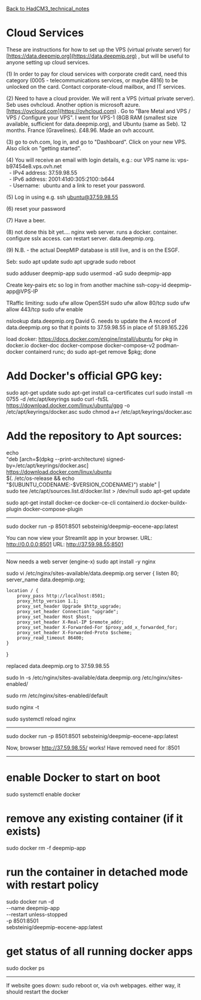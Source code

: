 
[Back to HadCM3_technical_notes](HadCM3_technical_notes.md)

# Cloud Services

These are instructions for how to set up the VPS (virtual private server) for [https://data.deepmip.org](https://data.deepmip.org) , but will be useful to anyone setting up cloud services.

(1) In order to pay for cloud services with corporate credit card, need this category (0005 - telecommunications services, or maybe 4816) to be unlocked on the card.  Contact corporate-cloud mailbox, and IT services.  

(2) Need to have a cloud provider.  We will rent a VPS (virtual private server).  Seb uses ovhcloud. Another option is microsoft azure.  [https://ovcloud.com](https://ovhcloud.com) .  Go to "Bare Metal and VPS / VPS / Configure your VPS".  I went for VPS-1 (8GB RAM (smallest size available, sufficient for data.deepmip.org), and Ubuntu (same as Seb).  12 months.  France (Gravelines).  £48.96.  Made an ovh account.

(3) go to ovh.com, log in, and go to "Dashboard".  Click on your new VPS.  Also click on "getting started".  

(4) You will receive an email with login details, e.g.:
our VPS name is: vps-b97454e8.vps.ovh.net  
  - IPv4 address: 37.59.98.55  
  - IPv6 address: 2001:41d0:305:2100::b644  
  - Username:  ubuntu
and a link to reset your password.

(5) Log in using e.g. ssh ubuntu@37.59.98.55

(6) reset your password

(7) Have a beer.

(8) not done this bit yet....
nginx web server.  runs a docker.  container.  configure sslx access.  can restart server.  data.deepmip.org.

(9) N.B. - the actual DeepMIP database is still live, and is on the ESGF.

Seb:
sudo apt update
sudo apt upgrade
sudo reboot

sudo adduser deepmip-app
sudo usermod -aG sudo deepmip-app

Create key-pairs etc so log in from another machine
ssh-copy-id deepmip-app@VPS-IP

TRaffic limiting:
sudo ufw allow OpenSSH
sudo ufw allow 80/tcp
sudo ufw allow 443/tcp
sudo ufw enable

nslookup data.deepmip.org
David G. needs to update the A record of data.deepmip.org so that it points to 37.59.98.55 in place of 51.89.165.226 

load dcoker:
https://docs.docker.com/engine/install/ubuntu
for pkg in docker.io docker-doc docker-compose docker-compose-v2 podman-docker containerd runc; do sudo apt-get remove $pkg; done

# Add Docker's official GPG key:
sudo apt-get update
sudo apt-get install ca-certificates curl
sudo install -m 0755 -d /etc/apt/keyrings
sudo curl -fsSL https://download.docker.com/linux/ubuntu/gpg -o /etc/apt/keyrings/docker.asc
sudo chmod a+r /etc/apt/keyrings/docker.asc

# Add the repository to Apt sources:
echo \
  "deb [arch=$(dpkg --print-architecture) signed-by=/etc/apt/keyrings/docker.asc] https://download.docker.com/linux/ubuntu \
  $(. /etc/os-release && echo "${UBUNTU_CODENAME:-$VERSION_CODENAME}") stable" | \
  sudo tee /etc/apt/sources.list.d/docker.list > /dev/null
sudo apt-get update

sudo apt-get install docker-ce docker-ce-cli containerd.io docker-buildx-plugin docker-compose-plugin

-----

sudo docker run -p 8501:8501 sebsteinig/deepmip-eocene-app:latest

You can now view your Streamlit app in your browser.
URL: http://0.0.0.0:8501
URL: http://37.59.98.55:8501

------

Now needs a web server (engine-x)
sudo apt install -y nginx

sudo vi /etc/nginx/sites-available/data.deepmip.org
server {
    listen 80;
    server_name data.deepmip.org;
 
    location / {
        proxy_pass http://localhost:8501;
        proxy_http_version 1.1;
        proxy_set_header Upgrade $http_upgrade;
        proxy_set_header Connection "upgrade";
        proxy_set_header Host $host;
        proxy_set_header X-Real-IP $remote_addr;
        proxy_set_header X-Forwarded-For $proxy_add_x_forwarded_for;
        proxy_set_header X-Forwarded-Proto $scheme;
        proxy_read_timeout 86400;
    }
}


replaced data.deepmip.org to 37.59.98.55

sudo ln -s /etc/nginx/sites-available/data.deepmip.org /etc/nginx/sites-enabled/

sudo rm /etc/nginx/sites-enabled/default

sudo nginx -t

sudo systemctl reload nginx

-----

sudo docker run -p 8501:8501 sebsteinig/deepmip-eocene-app:latest

Now, browser http://37.59.98.55/ works!  Have removed need for :8501

----

# enable Docker to start on boot
sudo systemctl enable docker
 
# remove any existing container (if it exists)
sudo docker rm -f deepmip-app
 
# run the container in detached mode with restart policy
sudo docker run -d \
  --name deepmip-app \
  --restart unless-stopped \
  -p 8501:8501 \
  sebsteinig/deepmip-eocene-app:latest
# get status of all running docker apps
sudo docker ps

-----

If website goes down:
sudo reboot
or, via ovh webpages.
either way, it should restart the docker







